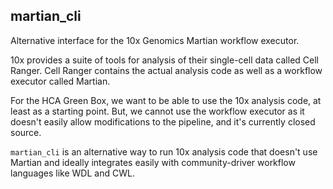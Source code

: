 ## martian_cli

Alternative interface for the 10x Genomics Martian workflow executor.

10x provides a suite of tools for analysis of their single-cell data called Cell Ranger.
Cell Ranger contains the actual analysis code as well as a workflow executor called
Martian.

For the HCA Green Box, we want to be able to use the 10x analysis code, at least as a
starting point. But, we cannot use the workflow executor as it doesn't easily allow
modifications to the pipeline, and it's currently closed source.

`martian_cli` is an alternative way to run 10x analysis code that doesn't use Martian
and ideally integrates easily with community-driver workflow languages like WDL
and CWL.
